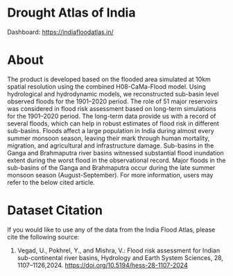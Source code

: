 # Drought Atlas of India
Dashboard: https://indiafloodatlas.in/


# About
The product is developed based on the flooded area simulated at 10km spatial resolution using the combined H08-CaMa-Flood model. Using hydrological and hydrodynamic models, we reconstructed sub-basin level observed floods for the 1901–2020 period. The role of 51 major reservoirs was considered in flood risk assessment based on long-term simulations for the 1901–2020 period. The long-term data provide us with a record of several floods, which can help in robust estimates of flood risk in different sub-basins. Floods affect a large population in India during almost every summer monsoon season, leaving their mark through human mortality, migration, and agricultural and infrastructure damage. Sub-basins in the Ganga and Brahmaputra river basins witnessed substantial flood inundation extent during the worst flood in the observational record. Major floods in the sub-basins of the Ganga and Brahmaputra occur during the late summer monsoon season (August-September). For more information, users may refer to the below cited article.


# Dataset Citation
If you would like to use any of the data from the India Flood Atlas, please cite the following source:
1. Vegad, U., Pokhrel, Y., and Mishra, V.: Flood risk assessment for Indian sub-continental river basins, Hydrology and Earth System Sciences, 28, 1107–1126,2024. https://doi.org/10.5194/hess-28-1107-2024

